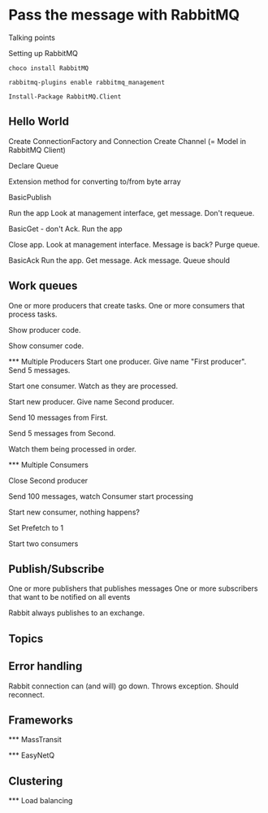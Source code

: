 Pass the message with RabbitMQ
==============================
Talking points

Setting up RabbitMQ

	choco install RabbitMQ

	rabbitmq-plugins enable rabbitmq_management

	Install-Package RabbitMQ.Client


Hello World
-----------
Create ConnectionFactory and Connection
Create Channel (= Model in RabbitMQ Client)

Declare Queue

Extension method for converting to/from byte array

BasicPublish

Run the app
Look at management interface, get message. Don't requeue.

BasicGet - don't Ack.
Run the app

Close app. Look at management interface. Message is back?
Purge queue.

BasicAck
Run the app. Get message. Ack message. Queue should


Work queues
-----------
One or more producers that create tasks.
One or more consumers that process tasks.

Show producer code.

Show consumer code. 


*** Multiple Producers
Start one producer. Give name "First producer". Send 5 messages.

Start one consumer. Watch as they are processed.

Start new producer. Give name Second producer.
 
Send 10 messages from First.

Send 5 messages from Second.

Watch them being processed in order.

*** Multiple Consumers

Close Second producer

Send 100 messages, watch Consumer start processing

Start new consumer, nothing happens?

Set Prefetch to 1

Start two consumers


Publish/Subscribe
-----------------
One or more publishers that publishes messages
One or more subscribers that want to be notified on all events


Rabbit always publishes to an exchange.

Topics
------


Error handling
--------------
Rabbit connection can (and will) go down. Throws exception. Should reconnect.


Frameworks
----------

*** MassTransit

*** EasyNetQ

Clustering
----------

*** Load balancing
